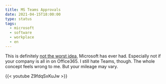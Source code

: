 ```yaml
---
title: MS Teams Approvals
date: 2021-04-15T18:00:00
type: status
tags:
  - microsoft
  - software
  - workplace
  - en
---
```


This is definitely [not the worst idea](https://techcommunity.microsoft.com/t5/microsoft-teams-blog/streamline-requests-with-new-approval-features-in-microsoft/ba-p/2259871), Microsoft has ever had. Especially not if your company is all in on Office365. I still hate Teams, though. The whole concept feels wrong to me. But your mileage may vary.

{{< youtube Z9fdqSxKuJw >}}
